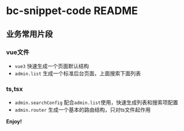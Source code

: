 # bc-snippet-code README

## 业务常用片段

### vue文件

- `vue3`  快速生成一个页面默认结构
- `admin.list` 生成一个标准后台页面，上面搜索下面列表

### ts,tsx

- `admin.searchConfig` 配合`admin.list`使用，快速生成列表和搜索项配置
- `admin.router` 生成一个基本的路由结构，只对ts文件起作用

**Enjoy!**
